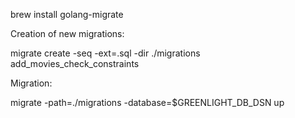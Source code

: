 brew install golang-migrate

Creation of new migrations:

migrate create -seq -ext=.sql -dir ./migrations add_movies_check_constraints 

Migration:

migrate -path=./migrations -database=$GREENLIGHT_DB_DSN up